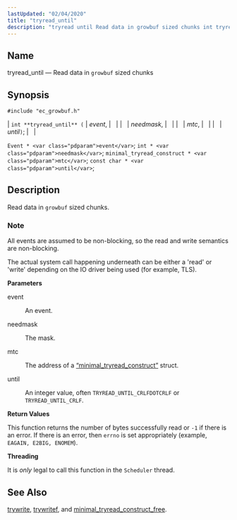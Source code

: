 ```yaml
---
lastUpdated: "02/04/2020"
title: "tryread_until"
description: "tryread until Read data in growbuf sized chunks int tryread until event needmask mtc until Event event int needmask minimal tryread construct mtc const char until Read data in growbuf sized chunks All events are assumed to be non blocking so the read and write semantics are non blocking The..."
---
```


<a name="apis.tryread_until"></a> 
## Name

tryread_until — Read data in `growbuf` sized chunks

## Synopsis

`#include "ec_growbuf.h"`

| `int **tryread_until** (` | <var class="pdparam">event</var>, |   |
|   | <var class="pdparam">needmask</var>, |   |
|   | <var class="pdparam">mtc</var>, |   |
|   | <var class="pdparam">until</var>`)`; |   |

`Event * <var class="pdparam">event</var>`;
`int * <var class="pdparam">needmask</var>`;
`minimal_tryread_construct * <var class="pdparam">mtc</var>`;
`const char * <var class="pdparam">until</var>`;<a name="idp48092656"></a> 
## Description

Read data in `growbuf` sized chunks.

### Note

All events are assumed to be non-blocking, so the read and write semantics are non-blocking.

The actual system call happening underneath can be either a 'read' or 'write' depending on the IO driver being used (for example, TLS).

**<a name="idp48095872"></a> Parameters**

<dl class="variablelist">

<dt>event</dt>

<dd>

An event.

</dd>

<dt>needmask</dt>

<dd>

The mask.

</dd>

<dt>mtc</dt>

<dd>

The address of a [“minimal_tryread_construct”](/momentum/3/3-api/structs-minimal-tryread-construct) struct.

</dd>

<dt>until</dt>

<dd>

An integer value, often `TRYREAD_UNTIL_CRLFDOTCRLF` or `TRYREAD_UNTIL_CRLF`.

</dd>

</dl>

**<a name="idp48105568"></a> Return Values**

This function returns the number of bytes successfully read or `-1` if there is an error. If there is an error, then `errno` is set appropriately (example, `EAGAIN, E2BIG, ENOMEM`).

**<a name="idp48107936"></a> Threading**

It is *only* legal to call this function in the `Scheduler` thread.

<a name="idp48109920"></a> 
## See Also

[trywrite](/momentum/3/3-api/apis-trywrite), [trywritef](/momentum/3/3-api/apis-trywritef), and [minimal_tryread_construct_free](/momentum/3/3-api/apis-minimal-tryread-construct-free).